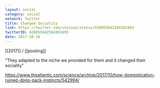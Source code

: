 ```yaml
---
layout: social
category: social
network: Twitter
title: Changed Sociality
link: https://twitter.com/steinea/status/920055642584383493
twitterID: 920055642584383493
date: 2017-10-16
---
```


[[2017]] / [[posting]]

"They adapted to the niche we provided for them and it changed their sociality"

<https://www.theatlantic.com/science/archive/2017/10/how-domestication-ruined-dogs-pack-instincts/542994/>
